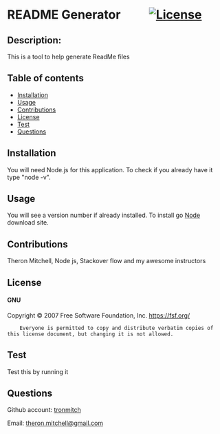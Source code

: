 # README Generator &nbsp;&nbsp;&nbsp;&nbsp;&nbsp;&nbsp;&nbsp;&nbsp;&nbsp;[![License](https://img.shields.io/badge/License-GPLv3-blue.svg)](https://www.gnu.org/licenses/gpl-3.0)

## Description: 
This is a tool to help generate ReadMe files

 ## Table of contents
 * [Installation](#installation)
 * [Usage](#usage)
 * [Contributions](#contributions)
 * [License](#License)
 * [Test](#test)
 * [Questions](#questions)
## Installation
You will need Node.js for this application.  To check if you already have it type "node -v".

## Usage
You will see a version number if already installed. To install go [Node](https://nodejs.org/en/download) download site.

## Contributions
Theron Mitchell, Node js, Stackover flow and my awesome instructors

## License 
#### GNU
Copyright © 2007 Free Software Foundation, Inc. <https://fsf.org/>

        Everyone is permitted to copy and distribute verbatim copies of this license document, but changing it is not allowed.

## Test
Test this by running it

## Questions
Github account: [tronmitch](https://github.com/tronmitch)

Email: [theron.mitchell@gmail.com](https://gmail.com)

